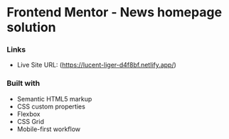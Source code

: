 # Frontend Mentor - News homepage solution


### Links

- Live Site URL:  (https://lucent-liger-d4f8bf.netlify.app/)


### Built with

- Semantic HTML5 markup
- CSS custom properties
- Flexbox
- CSS Grid
- Mobile-first workflow


